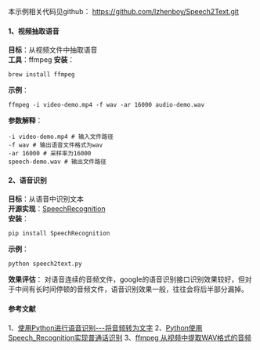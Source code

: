 本示例相关代码见github：
https://github.com/lzhenboy/Speech2Text.git
#### 1、视频抽取语音
**目标**：从视频文件中抽取语音<br>
**工具**：ffmpeg
**安装**：
```
brew install ffmpeg
```
**示例**：
```
ffmpeg -i video-demo.mp4 -f wav -ar 16000 audio-demo.wav
```
**参数解释**：
```
-i video-demo.mp4 # 输入文件路径
-f wav # 输出语音文件格式为wav
-ar 16000 # 采样率为16000
speech-demo.wav # 输出文件路径
```

#### 2、语音识别
**目标**：从语音中识别文本<br>
**开源实现**：[SpeechRecognition](https://pypi.org/project/SpeechRecognition/)<br>
**安装**：
```
pip install SpeechRecognition
```
**示例**：
```
python speech2text.py

```

**效果评估**：
对语音连续的音频文件，google的语音识别接口识别效果较好，但对于中间有长时间停顿的音频文件，语音识别效果一般，往往会将后半部分漏掉。


#### 参考文献
1、[使用Python进行语音识别---将音频转为文字](https://zhuanlan.zhihu.com/p/26121974)
2、[Python使用Speech_Recognition实现普通话识别](https://www.cnblogs.com/lishangzhi/p/12089981.html)
3、[ffmpeg 从视频中提取WAV格式的音频](https://blog.csdn.net/huplion/article/details/80839944)
